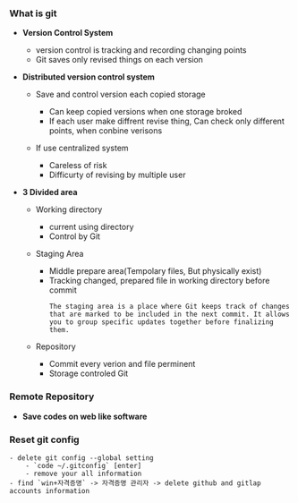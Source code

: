 ### What is git
- **Version Control System**
    - version control is tracking and recording changing points
    - Git saves only revised things on each version

- **Distributed version control system**
     - Save and control version each copied storage
        - Can keep copied versions when one storage broked
        - If each user make diffrent revise thing, Can check only different points, when conbine verisons


    - If use centralized system
        - Careless of risk
        - Difficurty of revising by multiple user

- **3 Divided area**
    - Working directory
        - current using directory
         - Control by Git

    - Staging Area
        - Middle prepare area(Tempolary files, But physically exist) 
        - Tracking changed, prepared file in working directory before commit
            ``` 
            The staging area is a place where Git keeps track of changes that are marked to be included in the next commit. It allows you to group specific updates together before finalizing them.
            ```

    - Repository
        - Commit every verion and file perminent
        - Storage controled Git

### Remote Repository
- **Save codes on web like software**

### Reset git config
    - delete git config --global setting
        - `code ~/.gitconfig` [enter]
        - remove your all information
    - find `win+자격증명` -> 자격증명 관리자 -> delete github and gitlap accounts information 
    